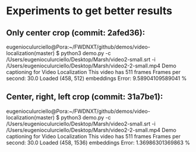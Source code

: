 # Experiments to get better results


## Only center crop (commit: 2afed36):

eugenioculurciello@Pora:~/FWDNXT/github/demos/video-localization(master) $ python3 demo.py -c /Users/eugenioculurciello/Desktop/Marsh/video2-small.srt -i /Users/eugenioculurciello/Desktop/Marsh/video2-2-small.mp4 
Demo captioning for Video Localization
This video has 511 frames
Frames per second: 30.0
Loaded (458, 512) embeddings
Error: 9.58904109589041 %


## Center, right, left crop (commit: 31a7be1):

eugenioculurciello@Pora:~/FWDNXT/github/demos/video-localization(master) $ python3 demo.py -c /Users/eugenioculurciello/Desktop/Marsh/video2-small.srt -i /Users/eugenioculurciello/Desktop/Marsh/video2-2-small.mp4 
Demo captioning for Video Localization
This video has 511 frames
Frames per second: 30.0
Loaded (458, 1536) embeddings
Error: 1.36986301369863 %